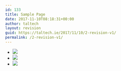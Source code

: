 ```yaml
---
id: 133
title: Sample Page
date: 2017-11-10T08:18:31+00:00
author: taltech
layout: revision
guid: https://taltech.ie/2017/11/10/2-revision-v1/
permalink: /2-revision-v1/
---
```

<div class="fusion-fullwidth fullwidth-box nonhundred-percent-fullwidth non-hundred-percent-height-scrolling"  style='background-color: rgba(255,255,255,0);background-position: center center;background-repeat: no-repeat;padding-top:0px;padding-right:0px;padding-bottom:0px;padding-left:0px;'>
  <div class="fusion-builder-row fusion-row ">
    <div  class="fusion-layout-column fusion_builder_column fusion_builder_column_1_1  fusion-one-full fusion-column-first fusion-column-last slider_section 1_1"  style='margin-top:0px;margin-bottom:20px;'>
      <div class="fusion-column-wrapper" style="background-position:left top;background-repeat:no-repeat;-webkit-background-size:cover;-moz-background-size:cover;-o-background-size:cover;background-size:cover;"  data-bg-url="">
        <div class="fusion-builder-row fusion-builder-row-inner fusion-row ">
          <div  class="fusion-layout-column fusion_builder_column fusion_builder_column_2_3  fusion-two-third fusion-column-first 2_3"  style='margin-top: 0px;margin-bottom: 0px;width:66.66%;width:calc(66.66% - ( ( 4% ) * 0.6666 ) );margin-right:4%;'>
            <div class="fusion-column-wrapper" style="padding: 0 0 0 0;background-position:left top;background-repeat:no-repeat;-webkit-background-size:cover;-moz-background-size:cover;-o-background-size:cover;background-size:cover;"  data-bg-url="">
              <div class="fusion-slider-sc flexslider flexslider-hover-type-none slider_panel" style="max-width:100%;height:100%;">
                <ul class="slides">
                  <li class="image">
                    <span class="hover-type-none"><img role="presentation" src="https://taltech.ie//wp-content/uploads/2017/11/slide-a5-300x212.jpg" /></span>
                  </li>
                  <li class="image">
                    <span class="hover-type-none"><img role="presentation" src="https://taltech.ie//wp-content/uploads/2017/11/slide-a4-300x212.jpg" /></span>
                  </li>
                  <li class="image">
                    <span class="hover-type-none"><img role="presentation" src="https://taltech.ie//wp-content/uploads/2017/11/slide-a3-300x212.jpg" /></span>
                  </li>
                </ul>
              </div>
            </div>
          </div>
          
          <div  class="fusion-layout-column fusion_builder_column fusion_builder_column_1_3  fusion-one-third fusion-column-last 1_3"  style='margin-top: 0px;margin-bottom: 20px;width:33.33%;width:calc(33.33% - ( ( 4% ) * 0.3333 ) );'>
            <div class="fusion-column-wrapper" style="background-position:left top;background-repeat:no-repeat;-webkit-background-size:cover;-moz-background-size:cover;-o-background-size:cover;background-size:cover;"  data-bg-url="">
              <div class="custom">
                <ul class="top-service-box">
                  <li>
                    <h2>
                      CNC & Laser
                    </h2>
                    
                    <p>
                      Automated CNC Laser & Punch Press Machines.
                    </p>
                  </li>
                  
                  <li>
                    <h2>
                      Powder coating
                    </h2>
                    
                    <p>
                      Large Powder coating Line & Specialist Offline System.
                    </p>
                  </li>
                  
                  <li>
                    <h2>
                      Engineering Services
                    </h2>
                    
                    <p>
                      We work with all our clients sharing our knowledgebase.
                    </p>
                  </li>
                  
                  <li>
                    <h2>
                      Design Services
                    </h2>
                    
                    <p>
                      We offer comprehensive design services including AutoCAD & 3D design.
                    </p>
                  </li>
                </ul>
              </div>
            </div>
          </div>
        </div>
        
        <div class="fusion-clearfix">
        </div>
      </div>
    </div>
    
    <div  class="fusion-layout-column fusion_builder_column fusion_builder_column_1_1  fusion-one-full fusion-column-first fusion-column-last grid_panel 1_1"  style='margin-top:0px;margin-bottom:20px;'>
      <div class="fusion-column-wrapper" style="background-position:left top;background-repeat:no-repeat;-webkit-background-size:cover;-moz-background-size:cover;-o-background-size:cover;background-size:cover;"  data-bg-url="">
        <div class="fusion-builder-row fusion-builder-row-inner fusion-row ">
          <div  class="fusion-layout-column fusion_builder_column fusion_builder_column_1_3  fusion-one-third fusion-column-first shadow_panel welcome_panel 1_3"  style='margin-top: 0px;margin-bottom: 20px;width:33.33%;width:calc(33.33% - ( ( 4% ) * 0.3333 ) );margin-right:4%;'>
            <div class="fusion-column-wrapper" style="background-position:left top;background-repeat:no-repeat;-webkit-background-size:cover;-moz-background-size:cover;-o-background-size:cover;background-size:cover;"  data-bg-url="">
              <div itemprop="articleBody">
                <p style="text-align: justify;">
                  <img src="http://wordpresssites.dapldevelopment.com/taltech/wp-content/uploads/2017/11/taltech-about01.jpg" alt="" />
                </p>
                
                <h2>
                  WELCOME TO TALTECH ENGINEERING
                </h2>
                
                <p>
                  We are a engineering and manufacturing company specialising in the manufacture of steel products for industry, healthcare, government and business.
                </p>
              </div>
            </div>
          </div>
          
          <div  class="fusion-layout-column fusion_builder_column fusion_builder_column_2_3  fusion-two-third fusion-column-last shadow_panel our_products_panel 2_3"  style='margin-top: 0px;margin-bottom: 20px;width:66.66%;width:calc(66.66% - ( ( 4% ) * 0.6666 ) );'>
            <div class="fusion-column-wrapper" style="background-position:left top;background-repeat:no-repeat;-webkit-background-size:cover;-moz-background-size:cover;-o-background-size:cover;background-size:cover;"  data-bg-url="">
              <div class="fusion-title title fusion-title-size-two" style="margin-top:0px;margin-bottom:31px;">
                <h2 class="title-heading-left">
                  Our Products
                </h2>
                
                <div class="title-sep-container">
                  <div class="title-sep sep-double sep-solid" style="border-color:#ffffff;">
                  </div>
                </div>
              </div>
              
              <div id="owl-carousel-870466687" class="owl-carousel owl-carousel-product-carousal"  data-singleitem="false"  data-items="3"  data-pagination="false"  data-nav="true"  data-autoplay="true" >
                <div class="item">
                  <div>
                    <img title="Recycling Units" src="https://taltech.ie/wp-content/uploads/2017/11/product-img2.jpg" alt="Recycling Units" />
                    
                    <div class="owl-carousel-item-imgoverlay">
                      <div class="owl-carousel-item-imgtitle">
                        Recycling Units
                      </div>
                      
                      <div class="owl-carousel-item-imgcontent">
                        <p>
                          We manufacture a large range of Recycling Solutions under the Paragon Products Range
                        </p>
                      </div>
                    </div>
                  </div>
                </div>
                
                <div class="item">
                  <div>
                    <img title="Specialist Drawer" src="https://taltech.ie/wp-content/uploads/2017/11/engineering-products4.jpg" alt="Specialist Drawer" />
                    
                    <div class="owl-carousel-item-imgoverlay">
                      <div class="owl-carousel-item-imgtitle">
                        Specialist Drawer
                      </div>
                      
                      <div class="owl-carousel-item-imgcontent">
                        <p>
                          Bespoke metal drawer system, large range available, engineered to specifications
                        </p>
                      </div>
                    </div>
                  </div>
                </div>
                
                <div class="item">
                  <div>
                    <img title="Lighting Products" src="https://taltech.ie/wp-content/uploads/2017/11/engineering-products1.jpg" alt="Lighting Products" />
                    
                    <div class="owl-carousel-item-imgoverlay">
                      <div class="owl-carousel-item-imgtitle">
                        Lighting Products
                      </div>
                      
                      <div class="owl-carousel-item-imgcontent">
                        <p>
                          We manufacture a wide range of lighting products for the emergency lighting industry
                        </p>
                      </div>
                    </div>
                  </div>
                </div>
                
                <div class="item">
                  <div>
                    <img title="Litter Bins" src="https://taltech.ie/wp-content/uploads/2017/11/product-img1.jpg" alt="Litter Bins" />
                    
                    <div class="owl-carousel-item-imgoverlay">
                      <div class="owl-carousel-item-imgtitle">
                        Litter Bins
                      </div>
                      
                      <div class="owl-carousel-item-imgcontent">
                        <p>
                          Extensive range of Litter Bins available designed and manufactured by Taltech
                        </p>
                      </div>
                    </div>
                  </div>
                </div>
                
                <div class="item">
                  <div>
                    <img title="Specialised Design" src="https://taltech.ie/wp-content/uploads/2017/11/engineering-products9.jpg" alt="Specialised Design" />
                    
                    <div class="owl-carousel-item-imgoverlay">
                      <div class="owl-carousel-item-imgtitle">
                        Specialised Design
                      </div>
                      
                      <div class="owl-carousel-item-imgcontent">
                        <p>
                          Taltech offer an extensive design service for bespoke manufactured product solutions
                        </p>
                      </div>
                    </div>
                  </div>
                </div>
                
                <div class="item">
                  <div>
                    <img title="Control Boxes" src="https://taltech.ie/wp-content/uploads/2017/11/engineering-products2.jpg" alt="Control Boxes" />
                    
                    <div class="owl-carousel-item-imgoverlay">
                      <div class="owl-carousel-item-imgtitle">
                        Control Boxes
                      </div>
                      
                      <div class="owl-carousel-item-imgcontent">
                        <p>
                          We manufacture a wide range of control boxes & control housings for the security industry
                        </p>
                      </div>
                    </div>
                  </div>
                </div>
              </div>
            </div>
          </div>
        </div>
        
        <div class="fusion-clearfix">
        </div>
      </div>
    </div>
    
    <div  class="fusion-layout-column fusion_builder_column fusion_builder_column_1_1  fusion-one-full fusion-column-first fusion-column-last grid_panel 1_1"  style='margin-top:0px;margin-bottom:20px;width:100%'>
      <div class="fusion-column-wrapper" style="background-position:left top;background-repeat:no-repeat;-webkit-background-size:cover;-moz-background-size:cover;-o-background-size:cover;background-size:cover;"  data-bg-url="">
        <div class="fusion-builder-row fusion-builder-row-inner fusion-row ">
          <div  class="fusion-layout-column fusion_builder_column fusion_builder_column_3_4  fusion-three-fourth fusion-column-first shadow_panel tab_panel 3_4"  style='margin-top: 0px;margin-bottom: 20px;width:74%; margin-right:4%;'>
            <div class="fusion-column-wrapper" style="background-position:left top;background-repeat:no-repeat;-webkit-background-size:cover;-moz-background-size:cover;-o-background-size:cover;background-size:cover;"  data-bg-url="">
              <div class="fusion-tabs fusion-tabs-19 classic horizontal-tabs icon-position-left">
                <div class="nav">
                  <ul class="nav-tabs nav-justified">
                    <li class="active">
                      <a class="tab-link" data-toggle="tab" id="fusion-tab-companyprofile" href="#tab-87e07d911651b9f1af6">
                      
                      <h4 class="fusion-tab-heading">
                        Company Profile
                      </h4></a>
                    </li>
                    
                    <li>
                      <a class="tab-link" data-toggle="tab" id="fusion-tab-quality" href="#tab-cd076527bbffcf6e5ce">
                      
                      <h4 class="fusion-tab-heading">
                        Quality
                      </h4></a>
                    </li>
                    
                    <li>
                      <a class="tab-link" data-toggle="tab" id="fusion-tab-experience" href="#tab-a8d8a168851ae91ebe5">
                      
                      <h4 class="fusion-tab-heading">
                        Experience
                      </h4></a>
                    </li>
                  </ul>
                </div>
                
                <div class="tab-content">
                  <div class="nav fusion-mobile-tab-nav">
                    <ul class="nav-tabs nav-justified">
                      <li class="active">
                        <a class="tab-link" data-toggle="tab" id="mobile-fusion-tab-companyprofile" href="#tab-87e07d911651b9f1af6">
                        
                        <h4 class="fusion-tab-heading">
                          Company Profile
                        </h4></a>
                      </li>
                    </ul>
                  </div>
                  
                  <div class="tab-pane fade in active" id="tab-87e07d911651b9f1af6">
                    <div class="ju-tabs-subcontent">
                      <p>
                        <img style="float: left;" src="https://taltech.ie//wp-content/uploads/2017/11/01.jpg" alt="" />
                      </p>
                      
                      <h3>
                        TALTECH ENGINEERING HOLDINGS LTD.
                      </h3>
                      
                      <p>
                        <strong>Engineering & Manufacturer of Steel & Sheet Steel Products.</strong>
                      </p>
                      
                      <p>
                        Taltech Engineering Holdings is an Engineering and manufacturing company established in 1984. Since it&#8217;s foundation, the company has established a reputation for high quality manufacturing to exacting specifications and at competitive prices. We pursue an active policy on cost avoidance and environmentally friendly production methods and products.
                      </p>
                      
                      <p>
                        Taltech also manufactures a range of hygiene related products under the name Paragon Products, we first began manufacturing this range in the early nineties. Since then the company has designed and developed a complete range of Guaranteed Irish recycling, street furniture, healthcare, office and hygiene product and we continue to design new and improve existing.
                      </p>
                    </div>
                  </div>
                  
                  <div class="nav fusion-mobile-tab-nav">
                    <ul class="nav-tabs nav-justified">
                      <li>
                        <a class="tab-link" data-toggle="tab" id="mobile-fusion-tab-quality" href="#tab-cd076527bbffcf6e5ce">
                        
                        <h4 class="fusion-tab-heading">
                          Quality
                        </h4></a>
                      </li>
                    </ul>
                  </div>
                  
                  <div class="tab-pane fade" id="tab-cd076527bbffcf6e5ce">
                    <div class="ju-tabs-subcontent">
                      <p>
                        <img style="float: left;" src="https://taltech.ie//wp-content/uploads/2017/11/02.jpg" alt="" />
                      </p>
                      
                      <h3>
                        QUALITY
                      </h3>
                      
                      <p>
                        We have a dedicated Research & Development department, which monitors all areas of quality in relation to our current products and introduction of new products.
                      </p>
                      
                      <p>
                        Over the past 20 years we have gained vast experience and knowledge within the engineering industry, our R & D Department utilities this understanding with the latest design software and equipment to ensure that customers need are met.
                      </p>
                    </div>
                  </div>
                  
                  <div class="nav fusion-mobile-tab-nav">
                    <ul class="nav-tabs nav-justified">
                      <li>
                        <a class="tab-link" data-toggle="tab" id="mobile-fusion-tab-experience" href="#tab-a8d8a168851ae91ebe5">
                        
                        <h4 class="fusion-tab-heading">
                          Experience
                        </h4></a>
                      </li>
                    </ul>
                  </div>
                  
                  <div class="tab-pane fade" id="tab-a8d8a168851ae91ebe5">
                    <div class="ju-tabs-subcontent">
                      <p>
                        <img style="float: left;" src="https://taltech.ie//wp-content/uploads/2017/11/03.png" alt="" />
                      </p>
                      
                      <h3>
                        EXPERIENCE
                      </h3>
                      
                      <p>
                        We have over 30 years experience in manufacturing of steel products for various industries.
                      </p>
                      
                      <p>
                        Over the past 30 years we have gained vast experience and knowledge within the engineering industry, we utilise this knowledge everyday to help our customers improve on existing products or create new products.
                      </p>
                    </div>
                  </div>
                </div>
              </div>
            </div>
          </div>
          
          <div  class="fusion-layout-column fusion_builder_column fusion_builder_column_1_4  fusion-one-fourth fusion-column-last shadow_panel why_panel 1_4"  style='margin-top: 0px;margin-bottom: 20px;width:22%'>
            <div class="fusion-column-wrapper" style="background-position:left top;background-repeat:no-repeat;-webkit-background-size:cover;-moz-background-size:cover;-o-background-size:cover;background-size:cover;"  data-bg-url="">
              <div class="fusion-title title fusion-title-size-two" style="margin-top:0px;margin-bottom:31px;">
                <h2 class="title-heading-left">
                  Why Taltech
                </h2>
                
                <div class="title-sep-container">
                  <div class="title-sep sep-double sep-solid" style="border-color:rgba(224,222,222,0);">
                  </div>
                </div>
              </div>
              
              <div class="accordian fusion-accordian">
                <div class="panel-group" id="accordion-76-21">
                  <div class="fusion-panel panel-default">
                    <div class="panel-heading">
                      <h4 class="panel-title toggle">
                        <a class="active" data-toggle="collapse" data-parent="#accordion-76-21" data-target="#54cede934c7180a9c" href="#54cede934c7180a9c">
                        
                        <div class="fusion-toggle-icon-wrapper">
                          <i class="fa-fusion-box"></i>
                        </div>
                        
                        <div class="fusion-toggle-heading">
                          Manufacturing Excellence
                        </div></a>
                      </h4>
                    </div>
                    
                    <div id="54cede934c7180a9c" class="panel-collapse collapse in">
                      <div class="panel-body toggle-content">
                        Taltech have over 30 Years experience in providing top quality products and excellence in manufacturing, our Quality system is certified to ISO 9001:2008 and we adopt World Class manufacturing standards
                      </div>
                    </div>
                  </div>
                  
                  <div class="fusion-panel panel-default">
                    <div class="panel-heading">
                      <h4 class="panel-title toggle">
                        <a data-toggle="collapse" data-parent="#accordion-76-21" data-target="#f7b88cb5afe30878c" href="#f7b88cb5afe30878c">
                        
                        <div class="fusion-toggle-icon-wrapper">
                          <i class="fa-fusion-box"></i>
                        </div>
                        
                        <div class="fusion-toggle-heading">
                          Engineering Solutions
                        </div></a>
                      </h4>
                    </div>
                    
                    <div id="f7b88cb5afe30878c" class="panel-collapse collapse ">
                      <div class="panel-body toggle-content">
                        Our dedicated and experienced team are always on hand to help our customers achieve the most from their projects, Taltech offer a wide range of engineering solutions, contact us today & talk us through your requirements
                      </div>
                    </div>
                  </div>
                  
                  <div class="fusion-panel panel-default">
                    <div class="panel-heading">
                      <h4 class="panel-title toggle">
                        <a data-toggle="collapse" data-parent="#accordion-76-21" data-target="#88e603aaa653fff81" href="#88e603aaa653fff81">
                        
                        <div class="fusion-toggle-icon-wrapper">
                          <i class="fa-fusion-box"></i>
                        </div>
                        
                        <div class="fusion-toggle-heading">
                          Innovative Products
                        </div></a>
                      </h4>
                    </div>
                    
                    <div id="88e603aaa653fff81" class="panel-collapse collapse ">
                      <div class="panel-body toggle-content">
                        For over 30 Years we have been designing and manufacturing innovative products and solutions for the Irish & international markets.</p> 
                        
                        <p>
                          Our Design Team have the experience that counts when designing new products or improving existing products for our clients.</div></div></div></div></div> </div> </div></div>
                          
                          <div class="fusion-clearfix">
                          </div></div> </div>
                          
                          <div  class="fusion-layout-column fusion_builder_column fusion_builder_column_1_1  fusion-one-full fusion-column-first fusion-column-last grid_panel 1_1"  style='margin-top:0px;margin-bottom:20px;width:100%'>
                            <div class="fusion-column-wrapper" style="background-position:left top;background-repeat:no-repeat;-webkit-background-size:cover;-moz-background-size:cover;-o-background-size:cover;background-size:cover;"  data-bg-url="">
                              <div class="fusion-builder-row fusion-builder-row-inner fusion-row ">
                                <div  class="fusion-layout-column fusion_builder_column fusion_builder_column_3_4  fusion-three-fourth fusion-column-first shadow_panel news_panel 3_4"  style='margin-top: 0px;margin-bottom: 20px;width:74%; margin-right:4%;'>
                                  <div class="fusion-column-wrapper" style="background-position:left top;background-repeat:no-repeat;-webkit-background-size:cover;-moz-background-size:cover;-o-background-size:cover;background-size:cover;"  data-bg-url="">
                                    <div class="fusion-title title fusion-title-size-two" style="margin-top:0px;margin-bottom:31px;">
                                      <h2 class="title-heading-left">
                                        Latest News & Events
                                      </h2>
                                      
                                      <div class="title-sep-container">
                                        <div class="title-sep sep-double sep-solid" style="border-color:rgba(224,222,222,0);">
                                        </div>
                                      </div>
                                    </div>
                                    
                                    <div class="wondercarousellightbox_options" data-skinsfoldername=""  data-jsfolder="https://taltech.ie/wp-content/plugins/wonderplugin-carousel/engine/" style="display:none;">
                                    </div>
                                    
                                    <div class="wonderplugincarousel-container" id="wonderplugincarousel-container-1">
                                      <div class="wonderplugincarousel" id="wonderplugincarousel-1" data-carouselid="1" data-width="241" data-height="180" data-skin="list" data-showimgtitle="false" data-sameheight="false" data-sameheightresponsive="false" data-fullwidth="false" data-centerimage="true" data-fitimage="false" data-fitcenterimage="false" data-fixaspectratio="true" data-autoplay="true" data-random="false" data-circular="true" data-pauseonmouseover="true" data-continuous="false" data-responsive="true" data-showhoveroverlay="true" data-showhoveroverlayalways="false" data-hidehoveroverlayontouch="false" data-lightboxresponsive="true" data-lightboxshownavigation="false" data-lightboxnogroup="false" data-lightboxshowtitle="true" data-lightboxshowdescription="false" data-lightboxaddsocialmedia="false" data-usescreenquery="false" data-donotinit="false" data-addinitscript="false" data-doshortcodeontext="false" data-lightboxshowsocial="false" data-lightboxshowfacebook="true" data-lightboxshowtwitter="true" data-lightboxshowpinterest="true" data-lightboxsocialrotateeffect="true" data-donotcircularforless="false" data-hidecontainerbeforeloaded="false" data-hidecontaineroninit="true" data-lightboximagekeepratio="true" data-showplayvideo="true" data-triggerresize="false" data-lightboxfullscreenmode="false" data-lightboxcloseonoverlay="true" data-lightboxvideohidecontrols="false" data-lightboxautoslide="false" data-lightboxshowtimer="true" data-lightboxshowplaybutton="true" data-lightboxalwaysshownavarrows="false" data-lightboxshowtitleprefix="true" data-spacing="8" data-rownumber="1" data-visibleitems="1" data-arrowstyle="always" data-arrowimage="https://taltech.ie/wp-content/uploads/2017/11/icon1.jpg" data-arrowwidth="14" data-arrowheight="14" data-navstyle="bullets" data-navimage="bullet-12-12-1.png" data-navwidth="12" data-navheight="12" data-navspacing="4" data-hoveroverlayimage="hoveroverlay-64-64-5.png" data-lightboxthumbwidth="90" data-lightboxthumbheight="60" data-lightboxthumbtopmargin="12" data-lightboxthumbbottommargin="4" data-lightboxbarheight="64" data-lightboxtitlebottomcss="{color:#333; font-size:14px; font-family:Armata,sans-serif,Arial; overflow:hidden; text-align:left;}" data-lightboxdescriptionbottomcss="{color:#333; font-size:12px; font-family:Arial,Helvetica,sans-serif; overflow:hidden; text-align:left; margin:4px 0px 0px; padding: 0px;}" data-continuousduration="2500" data-autoplaydir="left" data-scrollmode="page" data-interval="3000" data-transitionduration="1000" data-lightboxtitlestyle="bottom" data-lightboximagepercentage="75" data-lightboxdefaultvideovolume="1" data-lightboxoverlaybgcolor="#000" data-lightboxoverlayopacity="0.9" data-lightboxbgcolor="#fff" data-lightboxtitleprefix="%NUM / %TOTAL" data-lightboxtitleinsidecss="color:#fff; font-size:16px; font-family:Arial,Helvetica,sans-serif; overflow:hidden; text-align:left;" data-lightboxdescriptioninsidecss="color:#fff; font-size:12px; font-family:Arial,Helvetica,sans-serif; overflow:hidden; text-align:left; margin:4px 0px 0px; padding: 0px;" data-playvideoimage="playvideo-64-64-0.png" data-playvideoimagepos="center" data-imgtitle="title" data-circularlimit="3" data-lightboxsocialposition="position:absolute;top:100%;right:0;" data-lightboxsocialpositionsmallscreen="position:absolute;top:100%;right:0;left:0;" data-lightboxsocialdirection="horizontal" data-lightboxsocialbuttonsize="32" data-lightboxsocialbuttonfontsize="18" data-sameheightmediumscreen="769" data-sameheightmediumheight="200" data-sameheightsmallscreen="415" data-sameheightsmallheight="150" data-triggerresizedelay="100" data-lightboxslideinterval="5000" data-lightboxtimerposition="bottom" data-lightboxtimercolor="#dc572e" data-lightboxtimeropacity="1" data-lightboxbordersize="8" data-lightboxborderradius="0" data-screenquery='{ "mobile": { "screenwidth": 480, "visibleitems": 1 } }' data-jsfolder="https://taltech.ie/wp-content/plugins/wonderplugin-carousel/engine/" style="display:none;position:relative;margin:0 auto;width:100%;max-width:241px;" >
                                        <div class="amazingcarousel-list-container" style="overflow:hidden;">
                                          <ul class="amazingcarousel-list">
                                            <li class="amazingcarousel-item">
                                              <div class="amazingcarousel-item-container">
                                                <div class="amazingcarousel-text">
                                                  <div class="amazingcarousel-title">
                                                  </div>
                                                  
                                                  <div class="amazingcarousel-description">
                                                    <div class="news_panel">
                                                      <div class="odd">
                                                        <span class="title">Stainless Steel Services</span> 
                                                        
                                                        <p>
                                                          Taltech operate a specialised Stainless Steel Fabrication Cell providing stainless products and components from bespoke products to large volume product runs
                                                        </p>
                                                      </div>
                                                      
                                                      <div class="even">
                                                        <span class="title">CNC Laser Cutting</span> 
                                                        
                                                        <p>
                                                          We offer comprehensive CNC Laser Cutting Services and Solutions from volume production runs to bespoke products and components.&nbsp;Contact us today to discuss your&nbsp;Laser Cutting&hellip;</div> </div> 
                                                          
                                                          <div style="clear:both;">
                                                          </div></div></li>
                                                          
                                                          <li class="amazingcarousel-item">
                                                            <div class="amazingcarousel-item-container">
                                                              <div class="amazingcarousel-text">
                                                                <div class="amazingcarousel-title">
                                                                </div>
                                                                
                                                                <div class="amazingcarousel-description">
                                                                  <div class=news_panel>
                                                                  
                                                                  <div class="odd">
                                                                    <span class="title">Automated Tube Bender</span> 
                                                                    
                                                                    <p>
                                                                      We have just added an Automated Tube bender to our list of machine resources giving us the ability to work with larger material and increased volume production runs
                                                                    </p>
                                                                  </div>
                                                                  
                                                                  <div class="even">
                                                                    <span class="title">The Hive Recycling System</span> 
                                                                    
                                                                    <p>
                                                                      Designed by students from the National College of Art and Design our Hive Recycling System offers&hellip;</div> </div> 
                                                                      
                                                                      <div style="clear:both;">
                                                                      </div></div></li></ul>
                                                                      
                                                                      <div class="amazingcarousel-prev">
                                                                      </div>
                                                                      
                                                                      <div class="amazingcarousel-next">
                                                                      </div></div>
                                                                      
                                                                      <div class="amazingcarousel-nav">
                                                                      </div>
                                                                      
                                                                      <div class="wonderplugin-engine">
                                                                        <a href="http://www.wonderplugin.com/wordpress-carousel/" title="Responsive WordPress Carousel Plugin">Responsive WordPress Carousel Plugin</a>
                                                                      </div></div></div> </div> </div>
                                                                      
                                                                      <div  class="fusion-layout-column fusion_builder_column fusion_builder_column_1_4  fusion-one-fourth fusion-column-last shadow_panel client_panel 1_4"  style='margin-top: 0px;margin-bottom: 20px;width:22%'>
                                                                        <div class="fusion-column-wrapper" style="background-position:left top;background-repeat:no-repeat;-webkit-background-size:cover;-moz-background-size:cover;-o-background-size:cover;background-size:cover;"  data-bg-url="">
                                                                          <div class="fusion-title title fusion-title-size-two" style="margin-top:0px;margin-bottom:31px;">
                                                                            <h2 class="title-heading-left">
                                                                              Our Client Say
                                                                            </h2>
                                                                            
                                                                            <div class="title-sep-container">
                                                                              <div class="title-sep sep-double sep-solid" style="border-color:rgba(224,222,222,0);">
                                                                              </div>
                                                                            </div>
                                                                          </div>
                                                                          
                                                                          <div class="fusion-flexslider fusion-flexslider-loading flexslider-posts-with-excerpt">
                                                                            <ul class="slides">
                                                                              <li>
                                                                                <a href="https://taltech.ie/90/" aria-label=""><img src="https://taltech.ie/wp-content/uploads/2017/11/test-pic.jpg" alt="" /></a><div class="slide-excerpt">
                                                                                  <div class="excerpt-container">
                                                                                    <h2>
                                                                                      <a href="https://taltech.ie/90/"></a>
                                                                                    </h2>
                                                                                    
                                                                                    <p>
                                                                                      When we specified the bins with Taltech, we worked with their designers to include a finish that was easy to clean from a maintenance point of view and looks well from an appearance perspective. We’ve [...]
                                                                                    </p>
                                                                                  </div>
                                                                                </div>
                                                                              </li>
                                                                              
                                                                              <li>
                                                                                <a href="https://taltech.ie/91/" aria-label=""><img src="https://taltech.ie/wp-content/uploads/2017/11/test-pic.jpg" alt="" /></a><div class="slide-excerpt">
                                                                                  <div class="excerpt-container">
                                                                                    <h2>
                                                                                      <a href="https://taltech.ie/91/"></a>
                                                                                    </h2>
                                                                                    
                                                                                    <p>
                                                                                      "We had a HIQA audit recently and the bins were given the thumbs up…… I was delighted with both the bins supplied and the level of service Taltech offered. On top of that the price [...]
                                                                                    </p>
                                                                                  </div>
                                                                                </div>
                                                                              </li>
                                                                            </ul>
                                                                          </div>
                                                                        </div>
                                                                      </div></div>
                                                                      
                                                                      <div class="fusion-clearfix">
                                                                      </div></div> </div></div></div>